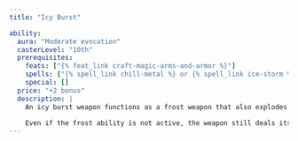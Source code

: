```yaml
---
title: "Icy Burst"

ability:
  aura: "Moderate evocation"
  casterLevel: "10th"
  prerequisites:
    feats: ["{% feat_link craft-magic-arms-and-armor %}"]
    spells: ["{% spell_link chill-metal %} or {% spell_link ice-storm %}"]
    special: []
  price: "+2 bonus"
  description: |
    An icy burst weapon functions as a frost weapon that also explodes with frost upon striking a successful critical hit. The frost does not harm the wielder. In addition to the extra damage from the frost ability, an icy burst weapon deals an extra 1d10 points of cold damage on a successful critical hit. If the weapon's critical multiplier is &times;3, add an extra 2d10 points of cold damage instead, and if the multiplier is &times;4, add an extra 3d10 points. Bows, crossbows, and slings so crafted bestow the cold energy upon their ammunition.

    Even if the frost ability is not active, the weapon still deals its extra cold damage on a successful critical hit.
---
```

